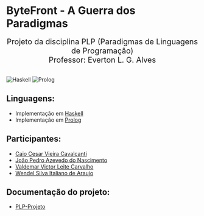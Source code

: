 # ByteFront - A Guerra dos Paradigmas

<div align="center" style="font-size: 20px">
    Projeto da disciplina PLP (Paradigmas de Linguagens de Programação) <br>
    Professor: Everton L. G. Alves
</div> <br>

![Haskell](https://img.shields.io/badge/Haskell-Done-green?style=flat-square&logo=haskell&labelColor=%235D4F85) 
![Prolog](https://img.shields.io/badge/Prolog-Done-green?style=flat-square&labelColor=%23184e60)


## Linguagens:
* Implementação em [Haskell](https://github.com/Caio-Cesar-Vieira-Cavalcanti/PLP-Projeto/blob/main/Haskell/README.md)
* Implementação em [Prolog]()


## Participantes:
* [Caio Cesar Vieira Cavalcanti](https://github.com/CesarImperas)
* [João Pedro Azevedo do Nascimento](https://github.com/jpedro8azevedo)
* [Valdemar Victor Leite Carvalho](https://github.com/valdemarvictorleitecarvalho)
* [Wendel Silva Italiano de Araujo]()


## Documentação do projeto:
* [PLP-Projeto](https://docs.google.com/document/d/1jdxEnaJU5itit1pwy6mo1JTvXn0NgQYMihywjvj-0Kg/edit?tab=t.0)
